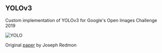 ##  YOLOv3

Custom implementation of YOLOv3 for Google's Open Images Challenge 2019

![YOLO](https://pjreddie.com/media/image/Screen_Shot_2018-03-24_at_10.48.42_PM.png)

Original [paper](https://pjreddie.com/media/files/papers/YOLOv3.pdf) by Joseph Redmon